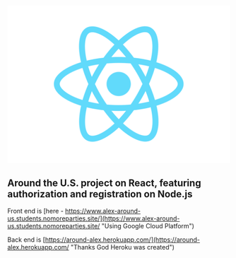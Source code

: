 ![Around the U. S.](./frontend/src/logo.svg)

## Around the U.S. project on React, featuring authorization and registration on Node.js

Front end is [here - https://www.alex-around-us.students.nomoreparties.site/](https://www.alex-around-us.students.nomoreparties.site/ "Using Google Cloud Platform")

Back end is [https://around-alex.herokuapp.com/](https://around-alex.herokuapp.com/ "Thanks God Heroku was created")